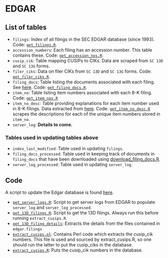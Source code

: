 # EDGAR

## List of tables

- `filings`: Index of all filings in the SEC EDGAR database (since 1993). Code: [`get_filings.R`](get_filings.R).
- `accession_numbers`: Each filing has an accession number. This table contains these. Code: [`get_accession_nos.R`](get_accession_nos.R):
- `cusip_cik`: Table mapping CUSIPs to CIKs. Data are scraped from `SC 13D` and `SC 13G` forms.
- `filer_ciks`: Data on filer CIKs from `SC 13D` and `SC 13G` forms. Code: [`get_filer_ciks.R`](get_filer_ciks.R).
- `filing_docs`: Table listing the documents associated with each filing. 
See [here](filing_docs.md). Code: [`get_filing_docs.R`](get_filing_docs.R).
- `item_no`: Table listing item numbers associated with each 8-K filing. 
Code:  [`get_item_nos.R`](get_item_nos.R)
- `item_no_desc`: Table providing explanations for each item number used in 8-K filings. Data extracted from [here](https://www.sec.gov/fast-answers/answersform8khtm.html). Code: [`get_item_no_desc.R`](get_item_no_desc.R) scrapes the descriptions for each of the unique item numbers stored in `item_no`. 
- `server_log`: **Details to come.**

### Tables used in updating tables above

- `index_last_modified`: Table used in updating `filings`.
- `filing_docs_processed`: Table used in keeping track of documents in `filing_docs` that have been downloaded using [download_filing_docs.R](download_filing_docs.R).
- `server_log_processed`: Table used in updating `server_log`.

## Code

A script to update the Edgar database is found [here](update_edgar.sh).

- [`get_server_logs.R`](server_logs/get_server_logs.R): Script to get server logs from EDGAR to populate `server_log` and `server_log_processed`.
- [`get_13D_filings.R`](get_13D_filings.R): Script to get the 13D filings. Always run this before running `extract_cusips.R`.
- [`get_13D_filing_details`](get_13D_filing_details.R): Extracts the details from the files contained in `edgar.filings`
- [`extract_cusips.pl`](extract_cusips.pl): Contains Perl code which extracts the cusip_cik numbers. This file is used and sourced by extract_cusips.R, so one should run the latter to put the cusip_ciks in the database.
- [`extract_cusips.R`](extract_cusips.R): Puts the cusip_cik numbers in the database.

